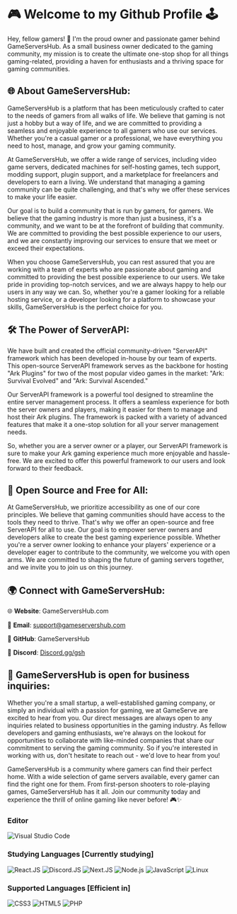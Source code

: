 # 🎮 Welcome to my Github Profile 🕹️

Hey, fellow gamers! 👋 I'm the proud owner and passionate gamer behind GameServersHub. As a small business owner dedicated to the gaming community, my mission is to create the ultimate one-stop shop for all things gaming-related, providing a haven for enthusiasts and a thriving space for gaming communities.

## 🌐 About GameServersHub:
GameServersHub is a platform that has been meticulously crafted to cater to the needs of gamers from all walks of life. We believe that gaming is not just a hobby but a way of life, and we are committed to providing a seamless and enjoyable experience to all gamers who use our services. Whether you're a casual gamer or a professional, we have everything you need to host, manage, and grow your gaming community.

At GameServersHub, we offer a wide range of services, including video game servers, dedicated machines for self-hosting games, tech support, modding support, plugin support, and a marketplace for freelancers and developers to earn a living. We understand that managing a gaming community can be quite challenging, and that's why we offer these services to make your life easier.

Our goal is to build a community that is run by gamers, for gamers. We believe that the gaming industry is more than just a business, it's a community, and we want to be at the forefront of building that community. We are committed to providing the best possible experience to our users, and we are constantly improving our services to ensure that we meet or exceed their expectations.

When you choose GameServersHub, you can rest assured that you are working with a team of experts who are passionate about gaming and committed to providing the best possible experience to our users. We take pride in providing top-notch services, and we are always happy to help our users in any way we can. So, whether you're a gamer looking for a reliable hosting service, or a developer looking for a platform to showcase your skills, GameServersHub is the perfect choice for you.

## 🛠️ The Power of ServerAPI:
We have built and created the official community-driven "ServerAPI" framework which has been developed in-house by our team of experts. This open-source ServerAPI framework serves as the backbone for hosting "Ark Plugins" for two of the most popular video games in the market: "Ark: Survival Evolved" and "Ark: Survival Ascended." 

Our ServerAPI framework is a powerful tool designed to streamline the entire server management process. It offers a seamless experience for both the server owners and players, making it easier for them to manage and host their Ark plugins. The framework is packed with a variety of advanced features that make it a one-stop solution for all your server management needs. 

So, whether you are a server owner or a player, our ServerAPI framework is sure to make your Ark gaming experience much more enjoyable and hassle-free. We are excited to offer this powerful framework to our users and look forward to their feedback.

## 🚀 Open Source and Free for All:
At GameServersHub, we prioritize accessibility as one of our core principles. We believe that gaming communities should have access to the tools they need to thrive. That's why we offer an open-source and free ServerAPI for all to use. Our goal is to empower server owners and developers alike to create the best gaming experience possible. Whether you're a server owner looking to enhance your players' experience or a developer eager to contribute to the community, we welcome you with open arms. We are committed to shaping the future of gaming servers together, and we invite you to join us on this journey.

## 🌍 Connect with GameServersHub:
🌐 **Website**: GameServersHub.com

📧 **Email**: support@gameservershub.com

🔗 **GitHub**: GameServersHub

🔗 **Discord**: [Discord.gg/gsh](https://discord.gg/gsh)

## 🤠 GameServersHub is open for business inquiries:
Whether you're a small startup, a well-established gaming company, or simply an individual with a passion for gaming, we at GameServe are excited to hear from you. Our direct messages are always open to any inquiries related to business opportunities in the gaming industry. As fellow developers and gaming enthusiasts, we're always on the lookout for opportunities to collaborate with like-minded companies that share our commitment to serving the gaming community. So if you're interested in working with us, don't hesitate to reach out - we'd love to hear from you!

GameServersHub is a community where gamers can find their perfect home. With a wide selection of game servers available, every gamer can find the right one for them. From first-person shooters to role-playing games, GameServersHub has it all. Join our community today and experience the thrill of online gaming like never before! 🎮✨

### Editor

![Visual Studio Code](https://img.shields.io/badge/-Visual_Studio_Code-007ACC?style=for-the-badge&logo=Visual%20Studio%20Code&logoColor=white&labelColor=101010)

### Studying Languages [Currently studying]

![React.JS](https://img.shields.io/badge/-TypeScript-3178C6?style=for-the-badge&logo=typescript&logoColor=white&labelColor=101010)
![Discord.JS](https://img.shields.io/badge/-discord-5865F2?style=for-the-badge&logo=discord&logoColor=white&labelColor=101010)
![Next.JS](https://img.shields.io/badge/-Next.js-000000?style=for-the-badge&logo=Next.js&logoColor=white&labelColor=101010)
![Node.js](https://img.shields.io/badge/-Node.js-339933?style=for-the-badge&logo=Node.js&logoColor=white&labelColor=101010)
![JavaScript](https://img.shields.io/badge/-JavaScript-F7DF1E?style=for-the-badge&logo=javascript&logoColor=white&labelColor=101010)
![Linux](https://img.shields.io/badge/-Linux-FCC624?style=for-the-badge&logo=linux&logoColor=white&labelColor=101010)

### Supported Languages [Efficient in]

![CSS3](https://img.shields.io/badge/-CSS-1572B6?style=for-the-badge&logo=css3&logoColor=white&labelColor=101010)
![HTML5](https://img.shields.io/badge/-HTML5-E34F26?style=for-the-badge&logo=html5&logoColor=white&labelColor=101010)
![PHP](https://img.shields.io/badge/-PHP-777BB4?style=for-the-badge&logo=php&logoColor=white&labelColor=101010)
